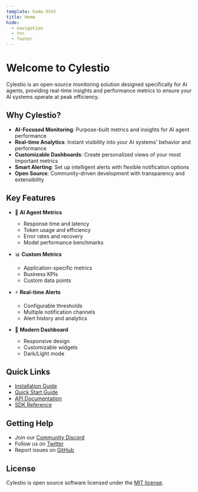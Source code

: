```yaml
---
template: home.html
title: Home
hide:
  - navigation
  - toc
  - footer
---
```


# Welcome to Cylestio

Cylestio is an open-source monitoring solution designed specifically for AI agents, providing real-time insights and performance metrics to ensure your AI systems operate at peak efficiency.

## Why Cylestio?

- **AI-Focused Monitoring**: Purpose-built metrics and insights for AI agent performance
- **Real-time Analytics**: Instant visibility into your AI systems' behavior and performance
- **Customizable Dashboards**: Create personalized views of your most important metrics
- **Smart Alerting**: Set up intelligent alerts with flexible notification options
- **Open Source**: Community-driven development with transparency and extensibility

## Key Features

- 🧠 **AI Agent Metrics**
  - Response time and latency
  - Token usage and efficiency
  - Error rates and recovery
  - Model performance benchmarks

- 📊 **Custom Metrics**
  - Application-specific metrics
  - Business KPIs
  - Custom data points

- ⚡ **Real-time Alerts**
  - Configurable thresholds
  - Multiple notification channels
  - Alert history and analytics

- 📱 **Modern Dashboard**
  - Responsive design
  - Customizable widgets
  - Dark/Light mode

## Quick Links

- [Installation Guide](getting-started/installation.md)
- [Quick Start Guide](getting-started/quick-start.md)
- [API Documentation](api-reference/index.md)
- [SDK Reference](sdk-reference/index.md)

## Getting Help

- Join our [Community Discord](https://discord.gg/cylestio)
- Follow us on [Twitter](https://twitter.com/cylestio)
- Report issues on [GitHub](https://github.com/cylestio/cylestio/issues)

## License

Cylestio is open source software licensed under the [MIT license](https://github.com/cylestio/cylestio/blob/main/LICENSE). 